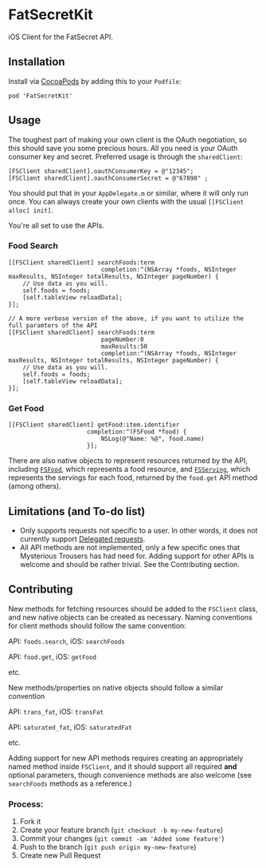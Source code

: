 FatSecretKit
============

iOS Client for the FatSecret API.

## Installation

Install via [CocoaPods](http://cocoapods.org) by adding this to your `Podfile`:

```
pod 'FatSecretKit'
```

## Usage
The toughest part of making your own client is the OAuth negotiation, so this should save you some precious hours. All you need is your OAuth consumer key and secret. Preferred usage is through the `sharedClient`:

```
[FSClient sharedClient].oauthConsumerKey = @"12345";
[FSClient sharedClient].oauthConsumerSecret = @"67890" ;
```

You should put that in your `AppDelegate.m` or similar, where it will only run once. You can always create your own clients with the usual `[[FSClient alloc] init]`.

You're all set to use the APIs.

### Food Search

```
[[FSClient sharedClient] searchFoods:term
						  completion:^(NSArray *foods, NSInteger maxResults, NSInteger totalResults, NSInteger pageNumber) {
	// Use data as you will.
	self.foods = foods;
	[self.tableView reloadData];
}];

// A more verbose version of the above, if you want to utilize the full paramters of the API
[[FSClient sharedClient] searchFoods:term
						  pageNumber:0
						  maxResults:50
						  completion:^(NSArray *foods, NSInteger maxResults, NSInteger totalResults, NSInteger pageNumber) {
	// Use data as you will.
	self.foods = foods;
	[self.tableView reloadData];
}];

```

### Get Food

```
[[FSClient sharedClient] getFood:item.identifier
                      completion:^(FSFood *food) {
                          NSLog(@"Name: %@", food.name)
                      }];

```

There are also native objects to represent resources returned by the API, including [`FSFood`](https://github.com/mysterioustrousers/FatSecretKit/blob/master/FatSecretKit/FatSecret/FSFood.h), which represents a food resource, and [`FSServing`](https://github.com/mysterioustrousers/FatSecretKit/blob/master/FatSecretKit/FatSecret/FSServing.h), which represents the servings for each food, returned by the `food.get` API method (among others).

## Limitations (and To-do list)

* Only supports requests not specific to a user. In other words, it does not currently support [Delegated requests](http://platform.fatsecret.com/api/Default.aspx?screen=rapiauth).
* All API methods are not implemented, only a few specific ones that Mysterious Trousers has had need for. Adding support for other APIs is welcome and should be rather trivial. See the Contributing section.

## Contributing

New methods for fetching resources should be added to the `FSClient` class, and new native objects can be created as necessary. Naming conventions for client methods should follow the same convention:

API: `foods.search`, iOS: `searchFoods`

API: `food.get`, iOS: `getFood`

etc.

New methods/properties on native objects should follow a similar convention

API: `trans_fat`, iOS: `transFat`

API: `saturated_fat`, iOS: `saturatedFat`

etc.

Adding support for new API methods requires creating an appropriately named method inside `FSClient`, and it should support all required **and** optional parameters, though convenience methods are also welcome (see `searchFoods` methods as a reference.) 

### Process:

1. Fork it
2. Create your feature branch (`git checkout -b my-new-feature`)
3. Commit your changes (`git commit -am 'Added some feature'`)
4. Push to the branch (`git push origin my-new-feature`)
5. Create new Pull Request